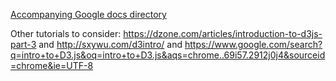 [Accompanying Google docs directory](https://drive.google.com/drive/folders/1hoa3FzJD1aa8TcZnf-hBEi2jDwfZaP-d)

Other tutorials to consider:
https://dzone.com/articles/introduction-to-d3js-part-3
and
http://sxywu.com/d3intro/
and
https://www.google.com/search?q=intro+to+D3.js&oq=intro+to+D3.js&aqs=chrome..69i57.2912j0j4&sourceid=chrome&ie=UTF-8